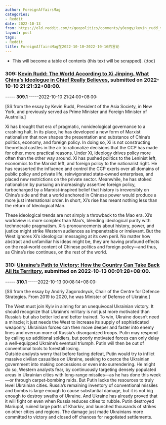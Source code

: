 ```yaml
---
author: ForeignAffairsMag
categories:
- Reddit
date: 2022-10-13
from: https://old.reddit.com/r/geopolitics/comments/y0eogy/kevin_rudd_the_world_according_to_xi_jinping_what/
layout: post
tags:
- Reddit
title: ForeignAffairsMag在2022-10-10~2022-10-16的言论
---
```


* This will become a table of contents (this text will be scrapped).
{:toc}

### 309: [Kevin Rudd: The World According to Xi Jinping. What China’s Ideologue in Chief Really Believes](https://old.reddit.com/r/geopolitics/comments/y0eogy/kevin_rudd_the_world_according_to_xi_jinping_what/), submitted on 2022-10-10 21:21:32+08:00.

----- __309.1__ -----2022-10-10 21:24:00+08:00:

\[SS from the essay by Kevin Rudd, President of the Asia Society, in New York, and previously served as Prime Minister and Foreign Minister of Australia.\]

Xi has brought that era of pragmatic, nonideological governance to a crashing halt. In its place, he has developed a new form of Marxist nationalism that now shapes the presentation and substance of China’s politics, economy, and foreign policy. In doing so, Xi is not constructing theoretical castles in the air to rationalize decisions that the CCP has made for other, more practical reasons. Under Xi, ideology drives policy more often than the other way around. Xi has pushed politics to the Leninist left, economics to the Marxist left, and foreign policy to the nationalist right. He has reasserted the influence and control the CCP exerts over all domains of public policy and private life, reinvigorated state-owned enterprises, and placed new restrictions on the private sector. Meanwhile, he has stoked nationalism by pursuing an increasingly assertive foreign policy, turbocharged by a Marxist-inspired belief that history is irreversibly on China’s side and that a world anchored in Chinese power would produce a more just international order. In short, Xi’s rise has meant nothing less than the return of Ideological Man.

These ideological trends are not simply a throwback to the Mao era. Xi’s worldview is more complex than Mao’s, blending ideological purity with technocratic pragmatism. Xi’s pronouncements about history, power, and justice might strike Western audiences as impenetrable or irrelevant. But the West ignores Xi’s ideological messaging at its own peril. No matter how abstract and unfamiliar his ideas might be, they are having profound effects on the real-world content of Chinese politics and foreign policy—and thus, as China’s rise continues, on the rest of the world.

### 310: [Ukraine’s Path to Victory: How the Country Can Take Back All Its Territory](https://old.reddit.com/r/geopolitics/comments/y27r9g/ukraines_path_to_victory_how_the_country_can_take/), submitted on 2022-10-13 00:01:28+08:00.

----- __310.1__ -----2022-10-13 00:08:14+08:00:

\[SS from the essay by Andriy Zagorodnyuk, Chair of the Centre for Defence Strategies. From 2019 to 2020, he was Minister of Defense of Ukraine.\]

The West must join Kyiv in aiming for an unequivocal Ukrainian victory. It should recognize that Ukraine’s military is not just more motivated than Russia’s but also better led and better trained. To win, Ukraine doesn’t need a miracle; it just needs the West to increase its supply of sophisticated weaponry. Ukrainian forces can then move deeper and faster into enemy lines and overrun more of Russia’s disorganized troops. Putin may respond by calling up additional soldiers, but poorly motivated forces can only delay a well-equipped Ukraine’s eventual triumph. Putin will then be out of conventional tools to forestall losing.  
Outside analysts worry that before facing defeat, Putin would try to inflict massive civilian casualties on Ukraine, seeking to coerce the Ukrainian government into making concessions or even into surrendering. He might do so, Western analysts fear, by continuously targeting densely populated areas in Ukrainian cities with long-range missiles—as he has done this week—or through carpet-bombing raids. But Putin lacks the resources to truly level Ukrainian cities. Russia’s remaining inventory of conventional missiles and bombs is large enough to cause substantial damage, but it is not big enough to destroy swaths of Ukraine. And Ukraine has already proved that it will fight on even when Russia reduces cities to rubble. Putin destroyed Mariupol, ruined large parts of Kharkiv, and launched thousands of strikes on other cities and regions. The damage just made Ukrainians more committed to victory and closed off chances for negotiated settlements.


